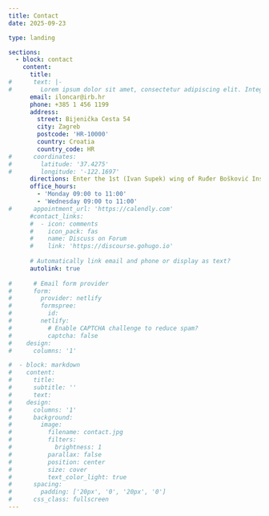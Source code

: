```yaml
---
title: Contact
date: 2025-09-23

type: landing

sections:
  - block: contact
    content:
      title: 
#      text: |-
#        Lorem ipsum dolor sit amet, consectetur adipiscing elit. Integer tempus augue non tempor egestas. Proin nisl nunc, dignissim in accumsan dapibus, auctor ullamcorper neque. Quisque at elit felis. Vestibulum ante ipsum primis in faucibus orci luctus et ultrices posuere cubilia curae; Aenean eget elementum odio. Cras interdum eget risus sit amet aliquet. In volutpat, nisl ut fringilla dignissim, arcu nisl suscipit ante, at accumsan sapien nisl eu eros.
      email: iloncar@irb.hr
      phone: +385 1 456 1199
      address:
        street: Bijenička Cesta 54
        city: Zagreb
        postcode: 'HR-10000'
        country: Croatia
        country_code: HR
#      coordinates:
#        latitude: '37.4275'
#        longitude: '-122.1697'
      directions: Enter the 1st (Ivan Supek) wing of Ruđer Bošković Institute, take the stairs and turn left to find us in the hallway of the Division of Theoretical Physics.
      office_hours:
        - 'Monday 09:00 to 11:00'
        - 'Wednesday 09:00 to 11:00'
#      appointment_url: 'https://calendly.com'
      #contact_links:
      #  - icon: comments
      #    icon_pack: fas
      #    name: Discuss on Forum
      #    link: 'https://discourse.gohugo.io'
    
      # Automatically link email and phone or display as text?
      autolink: true
    
#      # Email form provider
#      form:
#        provider: netlify
#        formspree:
#          id:
#        netlify:
#          # Enable CAPTCHA challenge to reduce spam?
#          captcha: false
#    design:
#      columns: '1'

#  - block: markdown
#    content:
#      title:
#      subtitle: ''
#      text:
#    design:
#      columns: '1'
#      background:
#        image: 
#          filename: contact.jpg
#          filters:
#            brightness: 1
#          parallax: false
#          position: center
#          size: cover
#          text_color_light: true
#      spacing:
#        padding: ['20px', '0', '20px', '0']
#      css_class: fullscreen
---
```

